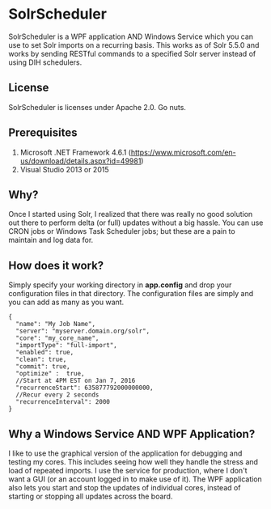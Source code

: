 # SolrScheduler
SolrScheduler is a WPF application AND Windows Service which you can use to set Solr imports on a recurring basis. This works as of Solr 5.5.0 and works by sending RESTful commands to a specified Solr server instead of using DIH schedulers.

## License
SolrScheduler is licenses under Apache 2.0. Go nuts.

## Prerequisites
1. Microsoft .NET Framework 4.6.1 (https://www.microsoft.com/en-us/download/details.aspx?id=49981)
2. Visual Studio 2013 or 2015

## Why?
Once I started using Solr, I realized that there was really no good solution out there to perform delta (or full) updates without a big hassle. You can use CRON jobs or Windows Task Scheduler jobs; but these are a pain to maintain and log data for. 

## How does it work?
Simply specify your working directory in **app.config** and drop your configuration files in that directory. The configuration files are simply and you can add as many as you want.

```
{
  "name": "My Job Name",
  "server": "myserver.domain.org/solr",
  "core": "my_core_name",
  "importType": "full-import",
  "enabled": true,
  "clean": true,
  "commit": true,
  "optimize" :  true,
  //Start at 4PM EST on Jan 7, 2016
  "recurrenceStart": 635877792000000000,
  //Recur every 2 seconds
  "recurrenceInterval": 2000
}
```

## Why a Windows Service AND WPF Application?
I like to use the graphical version of the application for debugging and testing my cores. This includes seeing how well they handle the stress and load of repeated imports. I use the service for production, where I don't want a GUI (or an account logged in to make use of it). The WPF application also lets you start and stop the updates of individual cores, instead of starting or stopping all updates across the board.
